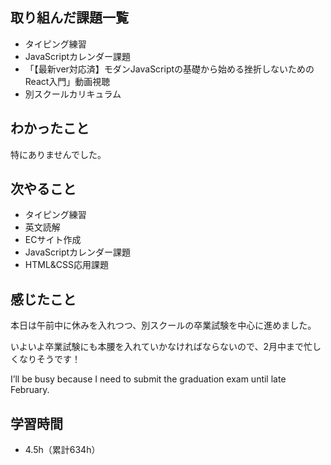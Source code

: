 ## 取り組んだ課題一覧
- タイピング練習
- JavaScriptカレンダー課題
- 「【最新ver対応済】モダンJavaScriptの基礎から始める挫折しないためのReact入門」動画視聴
- 別スクールカリキュラム
## わかったこと
特にありませんでした。
## 次やること
- タイピング練習
- 英文読解
- ECサイト作成
- JavaScriptカレンダー課題
- HTML&CSS応用課題
## 感じたこと
本日は午前中に休みを入れつつ、別スクールの卒業試験を中心に進めました。

いよいよ卒業試験にも本腰を入れていかなければならないので、2月中まで忙しくなりそうです！

I’ll be busy because I need to submit the graduation exam until late February.

## 学習時間
- 4.5h（累計634h）
